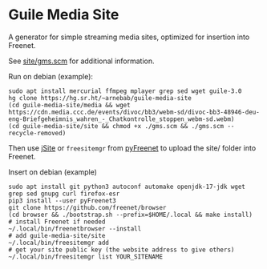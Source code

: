 Guile Media Site
================

A generator for simple streaming media sites, optimized for insertion into Freenet.

See [site/gms.scm](site/gms.scm) for additional information.

Run on debian (example):

    sudo apt install mercurial ffmpeg mplayer grep sed wget guile-3.0
    hg clone https://hg.sr.ht/~arnebab/guile-media-site
    (cd guile-media-site/media && wget https://cdn.media.ccc.de/events/divoc/bb3/webm-sd/divoc-bb3-48946-deu-eng-Briefgeheimnis_wahren_-_Chatkontrolle_stoppen_webm-sd.webm)
    (cd guile-media-site/site && chmod +x ./gms.scm && ./gms.scm --recycle-removed)

Then use [jSite](https://github.com/Bombe/jSite) or `freesitemgr` from [pyFreenet](https://github.com/freenet/pyFreenet) to upload the site/ folder into Freenet.

Insert on debian (example)

    sudo apt install git python3 autoconf automake openjdk-17-jdk wget grep sed gnupg curl firefox-esr
    pip3 install --user pyFreenet3
    git clone https://github.com/freenet/browser
    (cd browser && ./bootstrap.sh --prefix=$HOME/.local && make install)
    # install Freenet if needed
    ~/.local/bin/freenetbrowser --install
    # add guile-media-site/site
    ~/.local/bin/freesitemgr add
    # get your site public key (the website address to give others)
    ~/.local/bin/freesitemgr list YOUR_SITENAME

